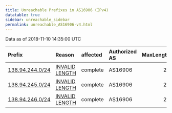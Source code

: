 ```yaml
---
title: Unreachable Prefixes in AS16906 (IPv4)
datatable: true
sidebar: unreachable_sidebar
permalink: unreachable_AS16906-v4.html
---
```


Data as of 2018-11-10 14:35:00 UTC


<div class="datatable-begin"></div>

| Prefix                                                   | Reason                                                                                                    | affected   | Authorized AS   |   MaxLength | Anchor                                         |   unreachable /24s |
|:---------------------------------------------------------|:----------------------------------------------------------------------------------------------------------|:-----------|:----------------|------------:|:-----------------------------------------------|-------------------:|
| [138.94.244.0/24](https://stat.ripe.net/138.94.244.0/24) | [INVALID LENGTH](https://rpki-validator.ripe.net/announcement-preview?asn=AS16906&prefix=138.94.244.0/24) | complete   | AS16906         |          22 | [LACNIC](unreachable_LACNIC_RPKI_Root-v4.html) |                  1 |
| [138.94.245.0/24](https://stat.ripe.net/138.94.245.0/24) | [INVALID LENGTH](https://rpki-validator.ripe.net/announcement-preview?asn=AS16906&prefix=138.94.245.0/24) | complete   | AS16906         |          22 | [LACNIC](unreachable_LACNIC_RPKI_Root-v4.html) |                  1 |
| [138.94.246.0/24](https://stat.ripe.net/138.94.246.0/24) | [INVALID LENGTH](https://rpki-validator.ripe.net/announcement-preview?asn=AS16906&prefix=138.94.246.0/24) | complete   | AS16906         |          22 | [LACNIC](unreachable_LACNIC_RPKI_Root-v4.html) |                  1 |

<div class="datatable-end"></div>
